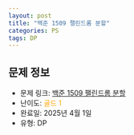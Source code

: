 ```yaml
---
layout: post
title: "백준 1509 팰린드롬 분할"
categories: PS
tags: DP
---
```


## 문제 정보
- 문제 링크: [백준 1509 팰린드롬 분할](https://www.acmicpc.net/problem/1509)
- 난이도: <span style="color:#FFA500">골드 1</span>
- 완료일: 2025년 4월 1일
- 유형: DP


